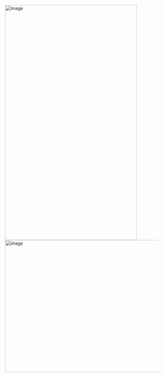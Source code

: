 <img width="431" height="767" alt="image" src="https://github.com/user-attachments/assets/3541dae2-0ae3-4077-85c3-23cd11529145" />
<img width="1397" height="431" alt="image" src="https://github.com/user-attachments/assets/dcb44f3c-3a79-4223-bb25-66b7268ac3be" />

